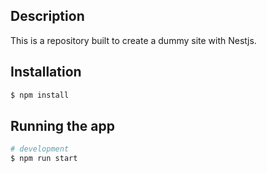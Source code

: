 ## Description

This is a repository built to create a dummy site with Nestjs.

## Installation

```bash
$ npm install
```

## Running the app

```bash
# development
$ npm run start


```
